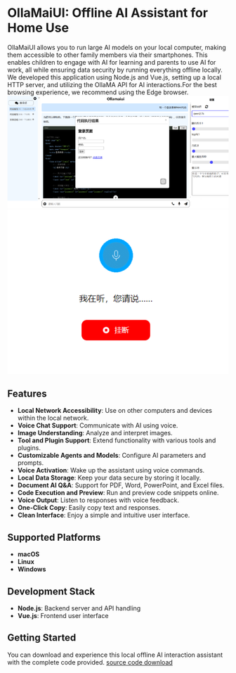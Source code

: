 # OllaMaiUI: Offline AI Assistant for Home Use

OllaMaiUI allows you to run large AI models on your local computer, making them accessible to other family members via their smartphones. This enables children to engage with AI for learning and parents to use AI for work, all while ensuring data security by running everything offline locally. We developed this application using Node.js and Vue.js, setting up a local HTTP server, and utilizing the OllaMA API for AI interactions.For the best browsing experience, we recommend using the Edge browser.
![预览](66b21538239a3.png)
![预览](668e240e13cba.gif)
## Features

- **Local Network Accessibility**: Use on other computers and devices within the local network.
- **Voice Chat Support**: Communicate with AI using voice.
- **Image Understanding**: Analyze and interpret images.
- **Tool and Plugin Support**: Extend functionality with various tools and plugins.
- **Customizable Agents and Models**: Configure AI parameters and prompts.
- **Voice Activation**: Wake up the assistant using voice commands.
- **Local Data Storage**: Keep your data secure by storing it locally.
- **Document AI Q&A**: Support for PDF, Word, PowerPoint, and Excel files.
- **Code Execution and Preview**: Run and preview code snippets online.
- **Voice Output**: Listen to responses with voice feedback.
- **One-Click Copy**: Easily copy text and responses.
- **Clean Interface**: Enjoy a simple and intuitive user interface.

## Supported Platforms

- **macOS**
- **Linux**
- **Windows**

## Development Stack

- **Node.js**: Backend server and API handling
- **Vue.js**: Frontend user interface

## Getting Started

You can download and experience this local offline AI interaction assistant with the complete code provided.
[source code download](https://project.bfw.wiki/project/17230674250020940031.html)

